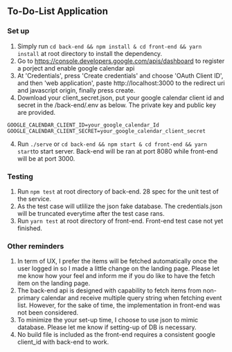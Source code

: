 ## To-Do-List Application ##

### Set up ###
1. Simply run ```cd back-end && npm install & cd front-end && yarn install``` at root directory to install the dependency.
2. Go to https://console.developers.google.com/apis/dashboard to register a porject and enable google calendar api
3. At 'Credentials', press 'Create credentials' and choose 'OAuth Client ID', and then 'web application', 
   paste http://localhost:3000 to the redirect uri and javascript origin, finally press create.
4. Download your client_secret.json, put your google calendar client id and secret in the /back-end/.env as below. The private key and public key are provided. 
```
GOOGLE_CALENDAR_CLIENT_ID=your_google_calendar_Id
GOOGLE_CALENDAR_CLIENT_SECRET=your_google_calendar_client_secret
```
4. Run ```./serve``` or ```cd back-end && npm start & cd front-end && yarn start```to start server. Back-end will be ran at port 8080 while front-end will be at port   3000.

### Testing ###
1. Run ```npm test``` at root directory of back-end. 28 spec for the unit test of the service.
2. As the test case will utlilize the json fake database. The credentials.json will be truncated everytime after the test case rans.
2. Run ```yarn test``` at root directory of front-end. Front-end test case not yet finished.

### Other reminders ###
1. In term of UX, I prefer the items will be fetched automatically once the user logged in so I made a little change on the landing page.
    Please let me know how your feel and inform me if you do like to have the fetch item on the landing page.
2. The back-end api is designed with capability to fetch items from non-primary calendar and receive multiple query string when fetching event list.
    However, for the sake of time, the implementation in front-end was not been considered.
3. To minimize the your set-up time, I choose to use json to mimic database. Please let me know if setting-up of DB is necessary.
4. No build file is included as the front-end requires a consistent google client_id with back-end to work.